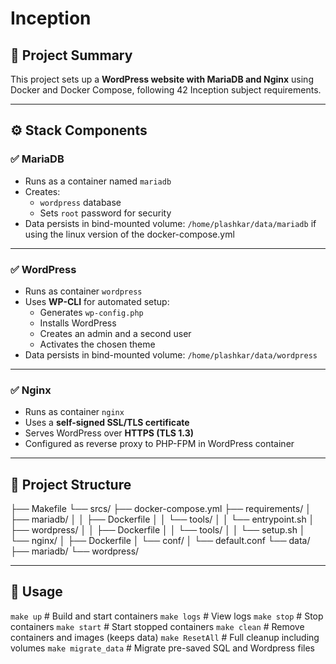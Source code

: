 # Inception

## 📝 **Project Summary**

This project sets up a **WordPress website with MariaDB and Nginx** using Docker and Docker Compose, following 42 Inception subject requirements.

---

## ⚙️ **Stack Components**

### ✅ **MariaDB**

- Runs as a container named `mariadb`
- Creates:
  - `wordpress` database
  - Sets `root` password for security
- Data persists in bind-mounted volume: `/home/plashkar/data/mariadb` if using the linux version of the docker-compose.yml

---

### ✅ **WordPress**

- Runs as container `wordpress`
- Uses **WP-CLI** for automated setup:
  - Generates `wp-config.php`
  - Installs WordPress
  - Creates an admin and a second user
  - Activates the chosen theme
- Data persists in bind-mounted volume: `/home/plashkar/data/wordpress`

---

### ✅ **Nginx**

- Runs as container `nginx`
- Uses a **self-signed SSL/TLS certificate**
- Serves WordPress over **HTTPS (TLS 1.3)**
- Configured as reverse proxy to PHP-FPM in WordPress container

---

## 📂 **Project Structure**
├── Makefile
└── srcs/
├── docker-compose.yml
├── requirements/
│ ├── mariadb/
│ │ ├── Dockerfile
│ │ └── tools/
│ │ └── entrypoint.sh
│ ├── wordpress/
│ │ ├── Dockerfile
│ │ └── tools/
│ │ └── setup.sh
│ └── nginx/
│ ├── Dockerfile
│ └── conf/
│ └── default.conf
└── data/
├── mariadb/
└── wordpress/

---
## 🚀 **Usage**

`make up` # Build and start containers
`make logs` # View logs
`make stop` # Stop containers
`make start` # Start stopped containers
`make clean` # Remove containers and images (keeps data)
`make ResetAll` # Full cleanup including volumes
`make migrate_data` # Migrate pre-saved SQL and Wordpress files

